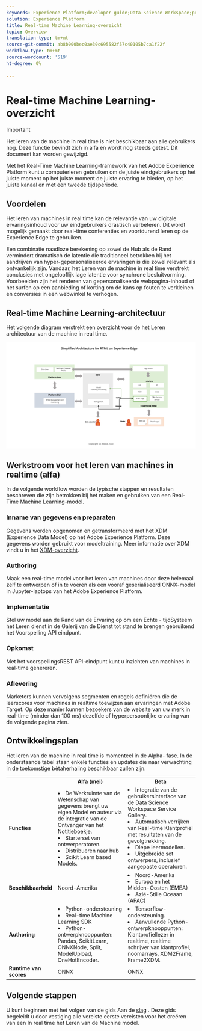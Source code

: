 ```yaml
---
keywords: Experience Platform;developer guide;Data Science Workspace;popular topics;Real time machine learning;
solution: Experience Platform
title: Real-time Machine Learning-overzicht
topic: Overview
translation-type: tm+mt
source-git-commit: ab8b000bec0ae30c695582f57c40105b7ca1f22f
workflow-type: tm+mt
source-wordcount: '519'
ht-degree: 0%

---
```



# Real-time Machine Learning-overzicht

>[!IMPORTANT]
>Het leren van de machine in real time is niet beschikbaar aan alle gebruikers nog. Deze functie bevindt zich in alfa en wordt nog steeds getest. Dit document kan worden gewijzigd.

Met het Real-Time Machine Learning-framework van het Adobe Experience Platform kunt u computerleren gebruiken om de juiste eindgebruikers op het juiste moment op het juiste moment de juiste ervaring te bieden, op het juiste kanaal en met een tweede tijdsperiode.

## Voordelen

Het leren van machines in real time kan de relevantie van uw digitale ervaringsinhoud voor uw eindgebruikers drastisch verbeteren. Dit wordt mogelijk gemaakt door real-time conferenties en voortdurend leren op de Experience Edge te gebruiken.

Een combinatie naadloze berekening op zowel de Hub als de Rand vermindert dramatisch de latentie die traditioneel betrokken bij het aandrijven van hyper-gepersonaliseerde ervaringen is die zowel relevant als ontvankelijk zijn. Vandaar, het Leren van de machine in real time verstrekt conclusies met ongelooflijk lage latentie voor synchrone besluitvorming. Voorbeelden zijn het renderen van gepersonaliseerde webpagina-inhoud of het surfen op een aanbieding of korting om de kans op fouten te verkleinen en conversies in een webwinkel te verhogen.

## Real-time Machine Learning-architectuur

Het volgende diagram verstrekt een overzicht voor de het Leren architectuur van de machine in real time.

![Vereenvoudigd overzicht](../images/rtml/simple-overview.png)

## Werkstroom voor het leren van machines in realtime (alfa)

In de volgende workflow worden de typische stappen en resultaten beschreven die zijn betrokken bij het maken en gebruiken van een Real-Time Machine Learning-model.

### Inname van gegevens en preparaten

Gegevens worden opgenomen en getransformeerd met het XDM (Experience Data Model) op het Adobe Experience Platform. Deze gegevens worden gebruikt voor modeltraining. Meer informatie over XDM vindt u in het [XDM-overzicht](../../xdm/home.md).

### Authoring

Maak een real-time model voor het leren van machines door deze helemaal zelf te ontwerpen of in te voeren als een vooraf geserialiseerd ONNX-model in Jupyter-laptops van het Adobe Experience Platform.

### Implementatie

Stel uw model aan de Rand van de Ervaring op om een Echte - tijdSysteem het Leren dienst in de Galerij van de Dienst tot stand te brengen gebruikend het Voorspelling API eindpunt.

### Opkomst

Met het voorspellingsREST API-eindpunt kunt u inzichten van machines in real-time genereren.

### Aflevering

Marketers kunnen vervolgens segmenten en regels definiëren die de leerscores voor machines in realtime toewijzen aan ervaringen met Adobe Target. Op deze manier kunnen bezoekers van de website van uw merk in real-time (minder dan 100 ms) dezelfde of hyperpersoonlijke ervaring van de volgende pagina zien.

## Ontwikkelingsplan

Het leren van de machine in real time is momenteel in de Alpha- fase. In de onderstaande tabel staan enkele functies en updates die naar verwachting in de toekomstige bètaherhaling beschikbaar zullen zijn.

<table>
    <th></th>
    <th>Alfa (mei)</th>
    <th>Beta</th>
    <tr>
        <td>
            <strong>Functies</strong>
        </td>
        <td>
            <li>De Werkruimte van de Wetenschap van gegevens brengt uw eigen Model en auteur via de integratie van de Ontvanger van het Notitieboekje.</li>
            <li>Starterset van ontwerperatoren.</li>
            <li>Distribueren naar hub</li>
            <li>Scikit Learn based Models.</li>
        </td>
        <td>
            <li>Integratie van de gebruikersinterface van de Data Science Workspace Service Gallery.</li>
            <li>Automatisch verrijken van Real-time Klantprofiel met resultaten van de gevolgtrekking.</li>
            <li>Diepe leermodellen.</li>
            <li>Uitgebreide set ontwerpers, inclusief aangepaste operatoren.</li>
        </td>
    </tr>
    <tr>
        <td>
            <strong>Beschikbaarheid</strong>
        </td>
        <td>
            Noord-Amerika
        </td>
        <td>
            <li>Noord-Amerika</li>
            <li>Europa en het Midden-Oosten (EMEA)</li>
            <li>Azië-Stille Oceaan (APAC)</li>
        </td>
    </tr>
    <tr>
        <td>
            <strong>Authoring</strong>
        </td>
        <td>
            <li>Python-ondersteuning</li>
            <li>Real-time Machine Learning SDK</li>
            <li>Python-ontwerpknooppunten: Pandas, ScikitLearn, ONNXNode, Split, ModelUpload, OneHotEncoder.</li>
        </td>
        <td>
            <li>Tensorflow-ondersteuning.</li>
            <li>Aanvullende Python-ontwerpknooppunten: Klantprofiellezer in realtime, realtime schrijver van klantprofiel, noomarrays, XDM2Frame, Frame2XDM. </li>
        </td>
    </tr>
    <tr>
        <td>
            <strong>Runtime van scores</strong>
        </td>
        <td>
            ONNX
        </td>
        <td>
            ONNX
        </td>
    </tr>
</table>

## Volgende stappen

U kunt beginnen met het volgen van de gids Aan de [slag](./getting-started.md) . Deze gids begeleidt u door vestiging alle vereiste eerste vereisten voor het creëren van een In real time het Leren van de Machine model.

